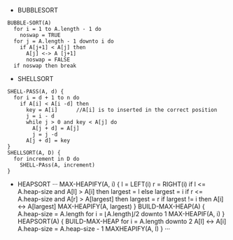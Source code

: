* BUBBLESORT
```伪代码
BUBBLE-SORT(A)
  for i = 1 to A.length - 1 do
    noswap = TRUE
  for j = A.length - 1 downto i do
    if A[j+1] < A[j] then
      A[j] <-> A [j+1]
      noswap = FALSE
  if noswap then break
```

* SHELLSORT
```伪代码
SHELL-PASS(A, d) {
  for i = d + 1 to n do
    if A[i] < A[i -d] then
      key = A[i]      //A[i] is to inserted in the correct position
      j = i - d
      while j > 0 and key < A[j] do
        A[j + d] = A[j]
        j = j -d
      A[j + d] = key
}
SHELLSORT(A, D) {
  for increment in D do
    SHELL-PAss(A, increment)
}
```

* HEAPSORT
···
MAX-HEAPIFY(A, i) {
  l = LEFT(i)
  r = RIGHT(i)
  if l <= A.heap-size and A[l] > A[i] then
    largest = l
  else largest = i
  if r <= A.heap-size and A[r] > A[largest] then
    largest = r
  if largest != i then
    A[i] <-> A[largest]
    MAX-HEAPIFY(A, largest)
}
BUILD-MAX-HEAP(A) {
  A.heap-size = A.length
  for i = ⌊A.length⌋/2 downto 1
    MAX-HEAPIF(A, i)
}
HEAPSORT(A) {
  BUILD-MAX-HEAP
  for i = A.length downto 2
    A[l] <-> A[i]
    A.heap-size = A.heap-size - 1
    MAXHEAPIFY(A, l)
}
···
